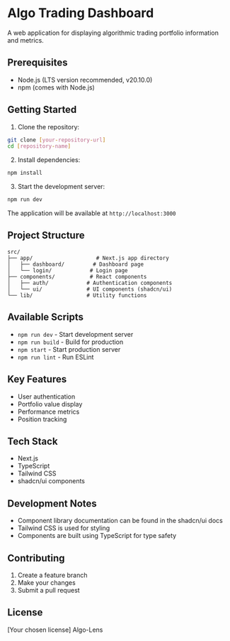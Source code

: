 # Algo Trading Dashboard

A web application for displaying algorithmic trading portfolio information and metrics.

## Prerequisites

- Node.js (LTS version recommended, v20.10.0)
- npm (comes with Node.js)

## Getting Started

1. Clone the repository:

```bash
git clone [your-repository-url]
cd [repository-name]
```

2. Install dependencies:

```bash
npm install
```

3. Start the development server:

```bash
npm run dev
```

The application will be available at `http://localhost:3000`

## Project Structure

```
src/
├── app/                    # Next.js app directory
│   ├── dashboard/         # Dashboard page
│   └── login/            # Login page
├── components/           # React components
│   ├── auth/            # Authentication components
│   └── ui/              # UI components (shadcn/ui)
└── lib/                 # Utility functions
```

## Available Scripts

- `npm run dev` - Start development server
- `npm run build` - Build for production
- `npm start` - Start production server
- `npm run lint` - Run ESLint

## Key Features

- User authentication
- Portfolio value display
- Performance metrics
- Position tracking

## Tech Stack

- Next.js
- TypeScript
- Tailwind CSS
- shadcn/ui components

## Development Notes

- Component library documentation can be found in the shadcn/ui docs
- Tailwind CSS is used for styling
- Components are built using TypeScript for type safety

## Contributing

1. Create a feature branch
2. Make your changes
3. Submit a pull request

## License

[Your chosen license] Algo-Lens
